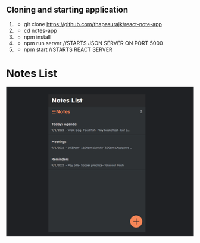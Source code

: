 
## Cloning and starting application
1. - git clone https://github.com/thapasurajk/react-note-app
1. - cd notes-app
2. - npm install
3. - npm run server //STARTS JSON SERVER ON PORT 5000
4. - npm start  //STARTS REACT SERVER


# Notes List
<img src="./Notes.PNG">  

